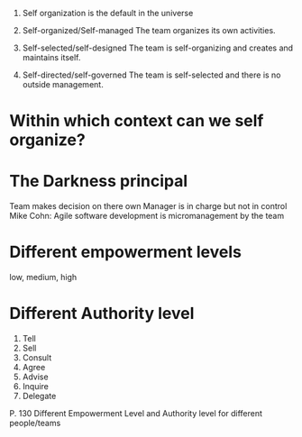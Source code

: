 1. Self organization is the default in the universe

1. Self-organized/Self-managed
   The team organizes its own activities.
1. Self-selected/self-designed
   The team is self-organizing and creates and maintains itself.
1. Self-directed/self-governed
   The team is self-selected and there is no outside management.

# Within which context can we self organize?
# The Darkness principal
Team makes decision on there own
Manager is in charge but not in control
Mike Cohn: Agile software development is micromanagement by the team


# Different empowerment levels
low, medium, high

# Different Authority level
1. Tell
1. Sell
1. Consult
1. Agree
1. Advise
1. Inquire
1. Delegate

P. 130 Different Empowerment Level and Authority  level for different people/teams
